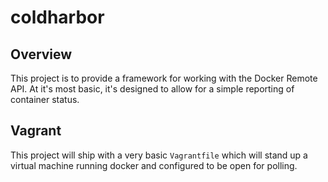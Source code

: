 # coldharbor
## Overview
This project is to provide a framework for working with the Docker Remote API.  At it's most basic, it's designed to allow for a simple reporting of container status.

## Vagrant
This project will ship with a very basic `Vagrantfile` which will stand up a virtual machine running docker and configured to be open for polling.
